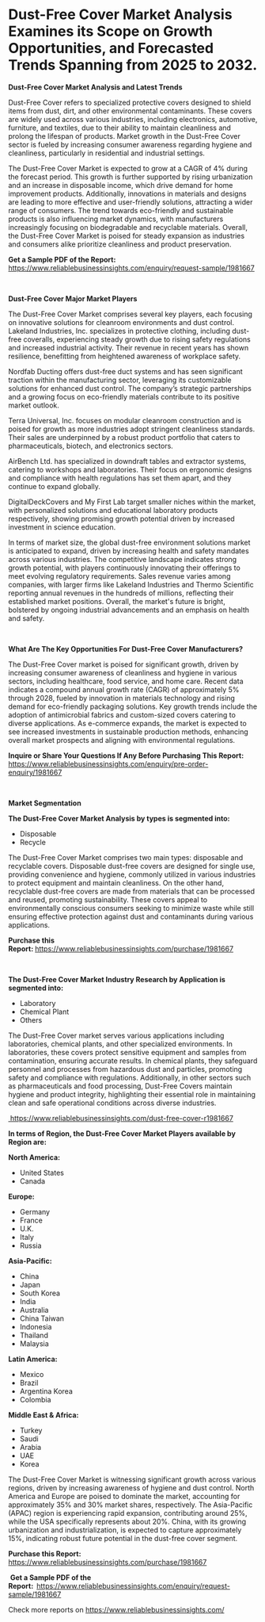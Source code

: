 <p><h1>Dust-Free Cover Market Analysis Examines its Scope on Growth Opportunities, and Forecasted Trends Spanning from 2025 to 2032.</h1></p><p><strong>Dust-Free Cover Market Analysis and Latest Trends</strong></p>
<p><p>Dust-Free Cover refers to specialized protective covers designed to shield items from dust, dirt, and other environmental contaminants. These covers are widely used across various industries, including electronics, automotive, furniture, and textiles, due to their ability to maintain cleanliness and prolong the lifespan of products. Market growth in the Dust-Free Cover sector is fueled by increasing consumer awareness regarding hygiene and cleanliness, particularly in residential and industrial settings.</p><p>The Dust-Free Cover Market is expected to grow at a CAGR of 4% during the forecast period. This growth is further supported by rising urbanization and an increase in disposable income, which drive demand for home improvement products. Additionally, innovations in materials and designs are leading to more effective and user-friendly solutions, attracting a wider range of consumers. The trend towards eco-friendly and sustainable products is also influencing market dynamics, with manufacturers increasingly focusing on biodegradable and recyclable materials. Overall, the Dust-Free Cover Market is poised for steady expansion as industries and consumers alike prioritize cleanliness and product preservation.</p></p>
<p><strong>Get a Sample PDF of the Report:&nbsp;</strong> <a href="https://www.reliablebusinessinsights.com/enquiry/request-sample/1981667?utm_campaign=3107&utm_medium=2&utm_source=Github&utm_content=ia&utm_term=06042025&utm_id=dust-free-cover">https://www.reliablebusinessinsights.com/enquiry/request-sample/1981667</a></p>
<p>&nbsp;</p>
<p><strong>Dust-Free Cover Major Market Players</strong></p>
<p><p>The Dust-Free Cover Market comprises several key players, each focusing on innovative solutions for cleanroom environments and dust control. Lakeland Industries, Inc. specializes in protective clothing, including dust-free coveralls, experiencing steady growth due to rising safety regulations and increased industrial activity. Their revenue in recent years has shown resilience, benefitting from heightened awareness of workplace safety.</p><p>Nordfab Ducting offers dust-free duct systems and has seen significant traction within the manufacturing sector, leveraging its customizable solutions for enhanced dust control. The company’s strategic partnerships and a growing focus on eco-friendly materials contribute to its positive market outlook.</p><p>Terra Universal, Inc. focuses on modular cleanroom construction and is poised for growth as more industries adopt stringent cleanliness standards. Their sales are underpinned by a robust product portfolio that caters to pharmaceuticals, biotech, and electronics sectors.</p><p>AirBench Ltd. has specialized in downdraft tables and extractor systems, catering to workshops and laboratories. Their focus on ergonomic designs and compliance with health regulations has set them apart, and they continue to expand globally.</p><p>DigitalDeckCovers and My First Lab target smaller niches within the market, with personalized solutions and educational laboratory products respectively, showing promising growth potential driven by increased investment in science education.</p><p>In terms of market size, the global dust-free environment solutions market is anticipated to expand, driven by increasing health and safety mandates across various industries. The competitive landscape indicates strong growth potential, with players continuously innovating their offerings to meet evolving regulatory requirements. Sales revenue varies among companies, with larger firms like Lakeland Industries and Thermo Scientific reporting annual revenues in the hundreds of millions, reflecting their established market positions. Overall, the market's future is bright, bolstered by ongoing industrial advancements and an emphasis on health and safety.</p></p>
<p>&nbsp;</p>
<p><strong>What Are The Key Opportunities For Dust-Free Cover Manufacturers?</strong></p>
<p><p>The Dust-Free Cover market is poised for significant growth, driven by increasing consumer awareness of cleanliness and hygiene in various sectors, including healthcare, food service, and home care. Recent data indicates a compound annual growth rate (CAGR) of approximately 5% through 2028, fueled by innovation in materials technology and rising demand for eco-friendly packaging solutions. Key growth trends include the adoption of antimicrobial fabrics and custom-sized covers catering to diverse applications. As e-commerce expands, the market is expected to see increased investments in sustainable production methods, enhancing overall market prospects and aligning with environmental regulations.</p></p>
<p><strong>Inquire or Share Your Questions If Any Before Purchasing This Report:</strong> <a href="https://www.reliablebusinessinsights.com/enquiry/pre-order-enquiry/1981667?utm_campaign=3107&utm_medium=2&utm_source=Github&utm_content=ia&utm_term=06042025&utm_id=dust-free-cover">https://www.reliablebusinessinsights.com/enquiry/pre-order-enquiry/1981667</a></p>
<p>&nbsp;</p>
<p><strong>Market Segmentation</strong></p>
<p><strong>The Dust-Free Cover Market Analysis by types is segmented into:</strong></p>
<p><ul><li>Disposable</li><li>Recycle</li></ul></p>
<p><p>The Dust-Free Cover Market comprises two main types: disposable and recyclable covers. Disposable dust-free covers are designed for single use, providing convenience and hygiene, commonly utilized in various industries to protect equipment and maintain cleanliness. On the other hand, recyclable dust-free covers are made from materials that can be processed and reused, promoting sustainability. These covers appeal to environmentally conscious consumers seeking to minimize waste while still ensuring effective protection against dust and contaminants during various applications.</p></p>
<p><strong>Purchase this Report:&nbsp;</strong><a href="https://www.reliablebusinessinsights.com/purchase/1981667?utm_campaign=3107&utm_medium=2&utm_source=Github&utm_content=ia&utm_term=06042025&utm_id=dust-free-cover">https://www.reliablebusinessinsights.com/purchase/1981667</a></p>
<p>&nbsp;</p>
<p><strong>The Dust-Free Cover Market Industry Research by Application is segmented into:</strong></p>
<p><ul><li>Laboratory</li><li>Chemical Plant</li><li>Others</li></ul></p>
<p><p>The Dust-Free Cover market serves various applications including laboratories, chemical plants, and other specialized environments. In laboratories, these covers protect sensitive equipment and samples from contamination, ensuring accurate results. In chemical plants, they safeguard personnel and processes from hazardous dust and particles, promoting safety and compliance with regulations. Additionally, in other sectors such as pharmaceuticals and food processing, Dust-Free Covers maintain hygiene and product integrity, highlighting their essential role in maintaining clean and safe operational conditions across diverse industries.</p></p>
<p><a href="https://www.reliablebusinessinsights.com/dust-free-cover-r1981667?utm_campaign=3107&utm_medium=2&utm_source=Github&utm_content=ia&utm_term=06042025&utm_id=dust-free-cover">&nbsp;https://www.reliablebusinessinsights.com/dust-free-cover-r1981667</a></p>
<p><strong>In terms of Region, the Dust-Free Cover Market Players available by Region are:</strong></p>
<p>
    <p> <strong> North America: </strong>
        <ul>
            <li>United States</li>
            <li>Canada</li>
        </ul>
        </p> 
    <p> <strong> Europe: </strong>
        <ul>
            <li>Germany</li>
            <li>France</li>
            <li>U.K.</li>
            <li>Italy</li>
            <li>Russia</li>
        </ul>
        </p> 
    <p> <strong> Asia-Pacific: </strong>
        <ul>
            <li>China</li>
            <li>Japan</li>
            <li>South Korea</li>
            <li>India</li>
            <li>Australia</li>
            <li>China Taiwan</li>
            <li>Indonesia</li>
            <li>Thailand</li>
            <li>Malaysia</li>
        </ul>
        </p> 
    <p> <strong> Latin America: </strong>
        <ul>
            <li>Mexico</li>
            <li>Brazil</li>
            <li>Argentina Korea</li>
            <li>Colombia</li>
        </ul>
        </p> 
    <p> <strong> Middle East & Africa: </strong>
        <ul>
            <li>Turkey</li>
            <li>Saudi</li>
            <li>Arabia</li>
            <li>UAE</li>
            <li>Korea</li>
        </ul>
    </p>
    </p>
<p><p>The Dust-Free Cover Market is witnessing significant growth across various regions, driven by increasing awareness of hygiene and dust control. North America and Europe are poised to dominate the market, accounting for approximately 35% and 30% market shares, respectively. The Asia-Pacific (APAC) region is experiencing rapid expansion, contributing around 25%, while the USA specifically represents about 20%. China, with its growing urbanization and industrialization, is expected to capture approximately 15%, indicating robust future potential in the dust-free cover segment.</p></p>
<p><strong>Purchase this Report: </strong><a href="https://www.reliablebusinessinsights.com/purchase/1981667?utm_campaign=3107&utm_medium=2&utm_source=Github&utm_content=ia&utm_term=06042025&utm_id=dust-free-cover">https://www.reliablebusinessinsights.com/purchase/1981667</a></p>
<p>&nbsp;<strong>Get a Sample PDF of the Report:&nbsp;&nbsp;</strong><a href="https://www.reliablebusinessinsights.com/enquiry/request-sample/1981667?utm_campaign=3107&utm_medium=2&utm_source=Github&utm_content=ia&utm_term=06042025&utm_id=dust-free-cover">https://www.reliablebusinessinsights.com/enquiry/request-sample/1981667</a></p>
<p><strong></strong></p>
<p>Check more reports on <a href="https://www.reliablebusinessinsights.com/?utm_campaign=3107&utm_medium=2&utm_source=Github&utm_content=ia&utm_term=06042025&utm_id=dust-free-cover">https://www.reliablebusinessinsights.com/</a></p>